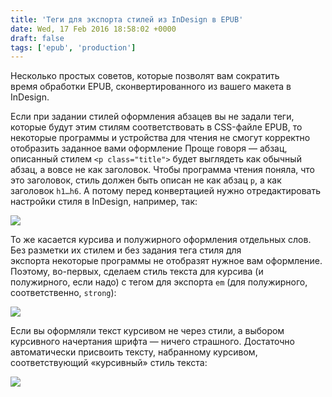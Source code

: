 ```yaml
---
title: 'Теги для экспорта стилей из InDesign в EPUB'
date: Wed, 17 Feb 2016 18:58:02 +0000
draft: false
tags: ['epub', 'production']
---
```


Несколько простых советов, которые позволят вам сократить время обработки EPUB, сконвертированного из вашего макета в InDesign.

Если при задании стилей оформления абзацев вы не задали теги, которые будут этим стилям соответствовать в CSS-файле EPUB, то некоторые программы и устройства для чтения не смогут корректно отобразить заданное вами оформление Проще говоря — абзац, описанный стилем `<p class="title">` будет выглядеть как обычный абзац, а вовсе не как заголовок. Чтобы программа чтения поняла, что это заголовок, стиль должен быть описан не как абзац `p`, а как заголовок `h1…h6`. А потому перед конвертацией нужно отредактировать настройки стиля в InDesign, например, так:

![](/img/p-tagging.gif)

То же касается курсива и полужирного оформления отдельных слов. Без разметки их стилем и без задания тега стиля для экспорта некоторые программы не отобразят нужное вам оформление. Поэтому, во-первых, сделаем стиль текста для курсива (и полужирного, если надо) с тегом для экспорта `em` (для полужирного, соответственно, `strong`):

![](/img/ch-italic.gif)

Если вы оформляли текст курсивом не через стили, а выбором курсивного начертания шрифта — ничего страшного. Достаточно автоматически присвоить тексту, набранному курсивом, соответствующий «курсивный» стиль текста:

![](/img/it-change.gif)